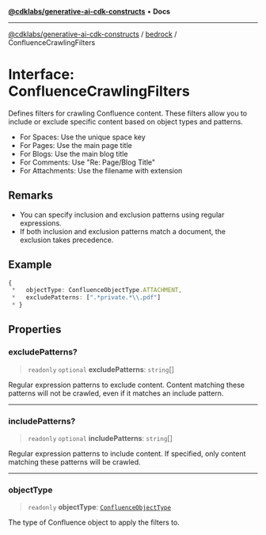 [**@cdklabs/generative-ai-cdk-constructs**](../../../README.md) • **Docs**

***

[@cdklabs/generative-ai-cdk-constructs](../../../README.md) / [bedrock](../README.md) / ConfluenceCrawlingFilters

# Interface: ConfluenceCrawlingFilters

Defines filters for crawling Confluence content.
These filters allow you to include or exclude specific content based on object types and patterns.

- For Spaces: Use the unique space key
- For Pages: Use the main page title
- For Blogs: Use the main blog title
- For Comments: Use "Re: Page/Blog Title"
- For Attachments: Use the filename with extension

## Remarks

- You can specify inclusion and exclusion patterns using regular expressions.
- If both inclusion and exclusion patterns match a document, the exclusion takes precedence.

## Example

```ts
{
 *   objectType: ConfluenceObjectType.ATTACHMENT,
 *   excludePatterns: [".*private.*\\.pdf"]
 * }
```

## Properties

### excludePatterns?

> `readonly` `optional` **excludePatterns**: `string`[]

Regular expression patterns to exclude content.
Content matching these patterns will not be crawled, even if it matches an include pattern.

***

### includePatterns?

> `readonly` `optional` **includePatterns**: `string`[]

Regular expression patterns to include content.
If specified, only content matching these patterns will be crawled.

***

### objectType

> `readonly` **objectType**: [`ConfluenceObjectType`](../enumerations/ConfluenceObjectType.md)

The type of Confluence object to apply the filters to.
